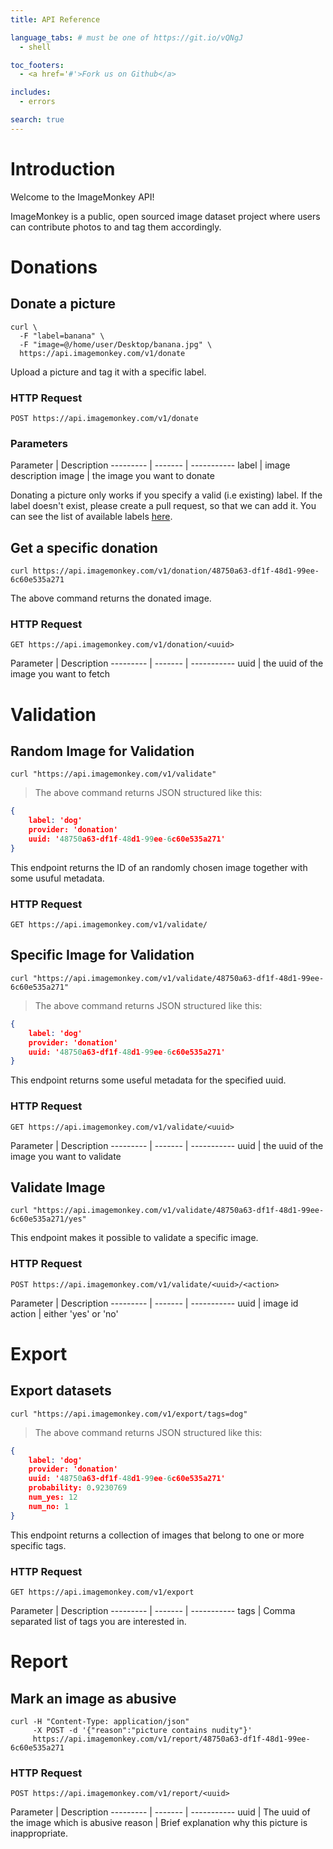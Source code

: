 ```yaml
---
title: API Reference

language_tabs: # must be one of https://git.io/vQNgJ
  - shell

toc_footers:
  - <a href='#'>Fork us on Github</a>

includes:
  - errors

search: true
---
```


# Introduction

Welcome to the ImageMonkey API! 

ImageMonkey is a public, open sourced image dataset project where users can contribute photos to and tag them accordingly.

# Donations

## Donate a picture


```shell
curl \
  -F "label=banana" \
  -F "image=@/home/user/Desktop/banana.jpg" \
  https://api.imagemonkey.com/v1/donate
```

Upload a picture and tag it with a specific label.

### HTTP Request

`POST https://api.imagemonkey.com/v1/donate`

### Parameters

Parameter | Description
--------- | ------- | -----------
label  | image description
image | the image you want to donate

<aside class="warning">
Donating a picture only works if you specify a valid (i.e existing) label. If the label doesn't exist, please create a pull request, so that we can add it. You can see the list of available labels <a href="https://github.com/bbernhard/imagemonkey-core/blob/master/wordlists/en/misc.txt">here</a>.
</aside>



## Get a specific donation

```shell
curl https://api.imagemonkey.com/v1/donation/48750a63-df1f-48d1-99ee-6c60e535a271
```
The above command returns the donated image.

### HTTP Request

`GET https://api.imagemonkey.com/v1/donation/<uuid>`

Parameter | Description
--------- | ------- | -----------
uuid  | the uuid of the image you want to fetch





# Validation
## Random Image for Validation

```shell
curl "https://api.imagemonkey.com/v1/validate"
```

> The above command returns JSON structured like this:

```json
{
    label: 'dog'
    provider: 'donation'    
    uuid: '48750a63-df1f-48d1-99ee-6c60e535a271'
}
```

This endpoint returns the ID of an randomly chosen image together with some usuful metadata.

### HTTP Request

`GET https://api.imagemonkey.com/v1/validate/`





## Specific Image for Validation

```shell
curl "https://api.imagemonkey.com/v1/validate/48750a63-df1f-48d1-99ee-6c60e535a271"
```

> The above command returns JSON structured like this:

```json
{
    label: 'dog'
    provider: 'donation'
    uuid: '48750a63-df1f-48d1-99ee-6c60e535a271'
}
```


This endpoint returns some useful metadata for the specified uuid.

### HTTP Request

`GET https://api.imagemonkey.com/v1/validate/<uuid>`

Parameter | Description
--------- | ------- | -----------
uuid  | the uuid of the image you want to validate



## Validate Image

```shell
curl "https://api.imagemonkey.com/v1/validate/48750a63-df1f-48d1-99ee-6c60e535a271/yes"
```

This endpoint makes it possible to validate a specific image.

### HTTP Request

`POST https://api.imagemonkey.com/v1/validate/<uuid>/<action>`

Parameter | Description
--------- | ------- | -----------
uuid  | image id
action | either 'yes' or 'no'






# Export
## Export datasets

```shell
curl "https://api.imagemonkey.com/v1/export/tags=dog"
```

> The above command returns JSON structured like this:

```json
{
    label: 'dog'
    provider: 'donation'
    uuid: '48750a63-df1f-48d1-99ee-6c60e535a271'
    probability: 0.9230769
    num_yes: 12
    num_no: 1
}
```

This endpoint returns a collection of images that belong to one or more specific tags.

### HTTP Request

`GET https://api.imagemonkey.com/v1/export`



Parameter | Description
--------- | ------- | -----------
tags  | Comma separated list of tags you are interested in. 






# Report
## Mark an image as abusive

```shell
curl -H "Content-Type: application/json" 
     -X POST -d '{"reason":"picture contains nudity"}' 
     https://api.imagemonkey.com/v1/report/48750a63-df1f-48d1-99ee-6c60e535a271
```

### HTTP Request

`POST https://api.imagemonkey.com/v1/report/<uuid>`



Parameter | Description
--------- | ------- | -----------
uuid  | The uuid of the image which is abusive
reason  | Brief explanation why this picture is inappropriate.
